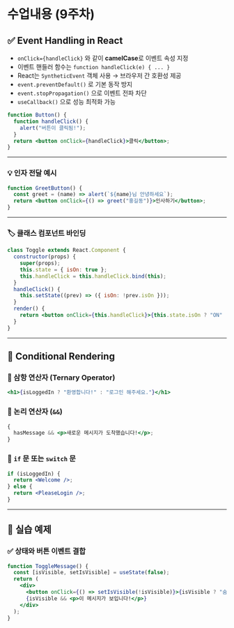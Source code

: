 # 수업내용 (9주차)

## ✅ Event Handling in React

- `onClick={handleClick}` 와 같이 **camelCase**로 이벤트 속성 지정
- 이벤트 핸들러 함수는 `function handleClick(e) { ... }`
- React는 `SyntheticEvent` 객체 사용 → 브라우저 간 호환성 제공
- `event.preventDefault()` 로 기본 동작 방지
- `event.stopPropagation()` 으로 이벤트 전파 차단
- `useCallback()` 으로 성능 최적화 가능

```jsx
function Button() {
  function handleClick() {
    alert("버튼이 클릭됨!");
  }
  return <button onClick={handleClick}>클릭</button>;
}
```

---

### 💡 인자 전달 예시

```jsx
function GreetButton() {
  const greet = (name) => alert(`${name}님 안녕하세요`);
  return <button onClick={() => greet("홍길동")}>인사하기</button>;
}
```

---

### 🏷️ 클래스 컴포넌트 바인딩

```jsx
class Toggle extends React.Component {
  constructor(props) {
    super(props);
    this.state = { isOn: true };
    this.handleClick = this.handleClick.bind(this);
  }
  handleClick() {
    this.setState((prev) => ({ isOn: !prev.isOn }));
  }
  render() {
    return <button onClick={this.handleClick}>{this.state.isOn ? "ON" : "OFF"}</button>;
  }
}
```

---

## 🔀 Conditional Rendering

### 🔹 삼항 연산자 (Ternary Operator)

```jsx
<h1>{isLoggedIn ? "환영합니다!" : "로그인 해주세요."}</h1>
```

### 🔹 논리 연산자 (`&&`)

```jsx
{
  hasMessage && <p>새로운 메시지가 도착했습니다!</p>;
}
```

### 🔹 `if` 문 또는 `switch` 문

```jsx
if (isLoggedIn) {
  return <Welcome />;
} else {
  return <PleaseLogin />;
}
```

---

## 🧪 실습 예제

### ✅ 상태와 버튼 이벤트 결합

```jsx
function ToggleMessage() {
  const [isVisible, setIsVisible] = useState(false);
  return (
    <div>
      <button onClick={() => setIsVisible(!isVisible)}>{isVisible ? "숨기기" : "보이기"}</button>
      {isVisible && <p>이 메시지가 보입니다!</p>}
    </div>
  );
}
```
